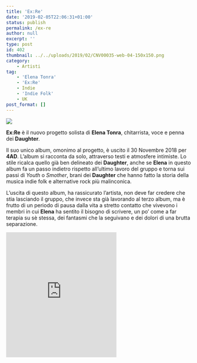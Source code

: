 ```yaml
---
title: 'Ex:Re'
date: '2019-02-05T22:06:31+01:00'
status: publish
permalink: /ex-re
author: null
excerpt: ''
type: post
id: 402
thumbnail: ../../uploads/2019/02/CNV00035-web-04-150x150.png
category:
    - Artisti
tag:
    - 'Elena Tonra'
    - 'Ex:Re'
    - Indie
    - 'Indie Folk'
    - UK
post_format: []
---
```

![](../../uploads/2019/02/CNV00035-web-04.png)

**Ex:Re** è il nuovo progetto solista di **Elena Tonra**, chitarrista, voce e penna dei **Daughter**.

Il suo unico album, omonimo al progetto, è uscito il 30 Novembre 2018 per **4AD**. L’album si racconta da solo, attraverso testi e atmosfere intimiste. Lo stile ricalca quello già ben delineato dei **Daughter**, anche se **Elena** in questo album fa un passo indietro rispetto all’ultimo lavoro del gruppo e torna sui passi di *Youth* o *Smother*, brani dei **Daughter** che hanno fatto la storia della musica indie folk e alternative rock più malinconica.

L’uscita di questo album, ha rassicurato l’artista, non deve far credere che stia lasciando il gruppo, che invece sta già lavorando al terzo album, ma è frutto di un periodo di pausa dalla vita a stretto contatto che vivevono i membri in cui **Elena** ha sentito il bisogno di scrivere, un po’ come a far terapia su sè stessa, dei fantasmi che la seguivano e dei dolori di una brutta separazione.

<iframe frameborder="0" height="340" src="http://open.spotify.com/embed/user/h88a2wskowssdjog4i9abfbix/playlist/7Dhf8uwBdbU4boPUMpWOFJ" width="300"><span class="mce_SELRES_start" data-mce-type="bookmark" style="display: inline-block; width: 0px; overflow: hidden; line-height: 0;">﻿</span></iframe>